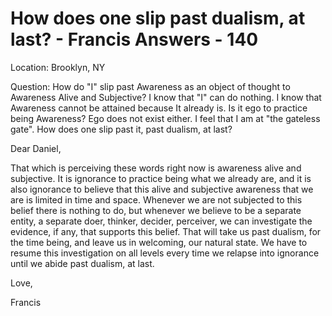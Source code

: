 # How does one slip past dualism, at last? - Francis Answers - 140

Location: Brooklyn, NY&nbsp;

Question: How do "I" slip past Awareness as an object of thought to Awareness Alive and Subjective? I know that "I" can do nothing. I know that Awareness cannot be attained because It already is. Is it ego to practice being Awareness? Ego does not exist either. I feel that I am at "the gateless gate". How does one slip past it, past dualism, at last?

Dear Daniel,

That which is perceiving these words right now is awareness alive and subjective. It is ignorance to practice being what we already are, and it is also ignorance to believe that this alive and subjective awareness that we are is limited in time and space. Whenever we are not subjected to this belief there is nothing to do, but whenever we believe to be a separate entity, a separate doer, thinker, decider, perceiver, we can investigate the evidence, if any, that supports this belief. That will take us past dualism, for the time being, and leave us in welcoming, our natural state. We have to resume this investigation on all levels every time we relapse into ignorance until we abide past dualism, at last.

Love,

Francis


